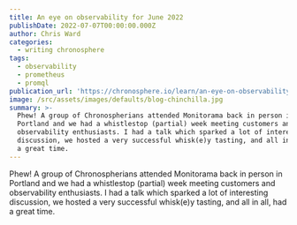 ```yaml
---
title: An eye on observability for June 2022
publishDate: 2022-07-07T00:00:00.000Z
author: Chris Ward
categories:
  - writing chronosphere
tags:
  - observability
  - prometheus
  - promql
publication_url: 'https://chronosphere.io/learn/an-eye-on-observability-for-june-2022/'
image: /src/assets/images/defaults/blog-chinchilla.jpg
summary: >-
  Phew! A group of Chronospherians attended Monitorama back in person in
  Portland and we had a whistlestop (partial) week meeting customers and
  observability enthusiasts. I had a talk which sparked a lot of interesting
  discussion, we hosted a very successful whisk(e)y tasting, and all in all, had
  a great time.
---
```

Phew! A group of Chronospherians attended Monitorama back in person in Portland and we had a whistlestop (partial) week meeting customers and observability enthusiasts. I had a talk which sparked a lot of interesting discussion, we hosted a very successful whisk(e)y tasting, and all in all, had a great time.
